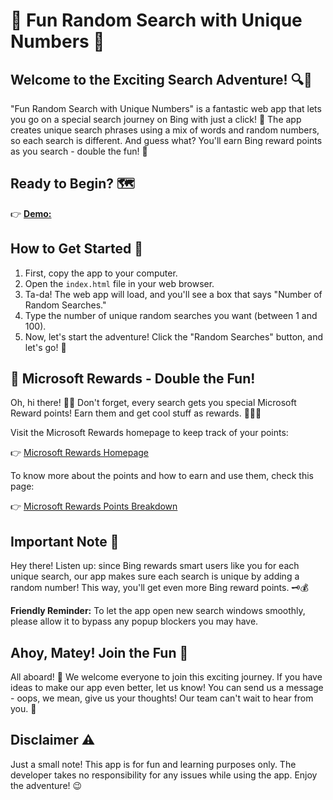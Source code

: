 # 🌟 Fun Random Search with Unique Numbers 🌟

## Welcome to the Exciting Search Adventure! 🔍🔢

"Fun Random Search with Unique Numbers" is a fantastic web app that lets you go on a special search journey on Bing with just a click! 🚀 The app creates unique search phrases using a mix of words and random numbers, so each search is different. And guess what? You'll earn Bing reward points as you search - double the fun! 🎉

## Ready to Begin? 🗺️

👉 [**Demo:**](https://fakebingsearch.netlify.app/)

## How to Get Started 📝

1. First, copy the app to your computer.
2. Open the `index.html` file in your web browser.
3. Ta-da! The web app will load, and you'll see a box that says "Number of Random Searches."
4. Type the number of unique random searches you want (between 1 and 100).
5. Now, let's start the adventure! Click the "Random Searches" button, and let's go! 🚢

## 🎁 Microsoft Rewards - Double the Fun!

Oh, hi there! 🏴‍☠️ Don't forget, every search gets you special Microsoft Reward points! Earn them and get cool stuff as rewards. 🌴🏰🍕

Visit the Microsoft Rewards homepage to keep track of your points:

👉 [Microsoft Rewards Homepage](https://rewards.bing.com/)

To know more about the points and how to earn and use them, check this page:

👉 [Microsoft Rewards Points Breakdown](https://rewards.bing.com/pointsbreakdown)

## Important Note 🚨

Hey there! Listen up: since Bing rewards smart users like you for each unique search, our app makes sure each search is unique by adding a random number! This way, you'll get even more Bing reward points. 🗝️💰

**Friendly Reminder:** To let the app open new search windows smoothly, please allow it to bypass any popup blockers you may have.

## Ahoy, Matey! Join the Fun 🤝

All aboard! 🌊 We welcome everyone to join this exciting journey. If you have ideas to make our app even better, let us know! You can send us a message - oops, we mean, give us your thoughts! Our team can't wait to hear from you. 🌟

## Disclaimer ⚠️

Just a small note! This app is for fun and learning purposes only. The developer takes no responsibility for any issues while using the app. Enjoy the adventure! 😉
